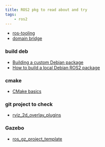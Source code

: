 ```yaml
---
title: ROS2 pkg to read about and try
tags:
    - ros2
---
```


- [ros-tooling](https://github.com/ros-tooling/topic_tools)
- [domain bridge](https://github.com/ros2/domain_bridge)

### build deb
- [Building a custom Debian package](https://docs.ros.org/en/humble/How-To-Guides/Building-a-Custom-Debian-Package.html)
- [How to build a local Debian ROS2 package
](https://www.theconstructsim.com/how-to-build-a-local-debian-ros2-package/)

### cmake
- [CMake basics](https://nu-msr.github.io/navigation_site/lectures/cmake_basics.html)


### git project to check
- [rviz_2d_overlay_plugins](https://github.com/teamspatzenhirn/rviz_2d_overlay_plugins)

### Gazebo
- [ros_gz_project_template](https://github.com/gazebosim/ros_gz_project_template)